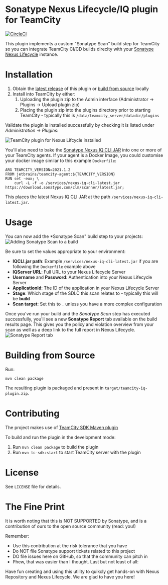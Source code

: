 # Sonatype Nexus Lifecycle/IQ plugin for TeamCity

[![CircleCI](https://circleci.com/gh/sonatype-nexus-community/teamcity-nexusiq-plugin.svg?style=shield)](https://circleci.com/gh/sonatype-nexus-community/teamcity-nexusiq-plugin)

This plugin implements a custom "Sonatype Scan" build step for TeamCity so you can integrate TeamCity CI/CD builds 
direclty with your [Sonatype Nexus Lifecycle](https://www.sonatype.com/products/lifecycle) instance.

# Installation

1. Obtain the [latest release](https://github.com/sonatype-nexus-community/teamcity-nexusiq-plugin/releases) of this 
   plugin or [build from source](#building-from-source) locally
2. Install into TeamCity by either:
    1. Uploading the plugin zip to the Admin interface (Administrator -> Plugins -> Upload plugin zip)
    2. Placing the plugin zip into the plugins directory prior to starting TeamCity - typically this is
    `/data/teamcity_server/datadir/plugins`

Validate the plugin is installed successfully by checking it is listed under *Administration -> Plugins*:

![TeamCity plugin for Nexus Lifcycle installed](https://github.com/sonatype-nexus-community/teamcity-nexusiq-plugin/blob/feature/doc-updates/docs/teamcity-plugin-installed.png?raw=true)

You'll also need to bake the [Sonatype Nexus IQ CLI JAR](https://help.sonatype.com/iqserver/product-information/download-and-compatibility#DownloadandCompatibility-CLI) 
into one or more of your TeamCity agents. If your agent is a Docker Image, you could customise your docker image
similar to this example `Dockerfile`:
```
ARG TEAMCITY_VERSION=2021.1.2
FROM jetbrains/teamcity-agent:${TEAMCITY_VERSION}
RUN set -eux; \
    curl -L -f -o /services/nexus-iq-cli-latest.jar https://download.sonatype.com/clm/scanner/latest.jar;
```

This places the latest Nexus IQ CLI JAR at the path `/services/nexus-iq-cli-latest.jar`.

# Usage

You can now add the *Sonatype Scan" build step to your projects:
![Adding Sonatype Scan to a build](https://github.com/sonatype-nexus-community/teamcity-nexusiq-plugin/blob/feature/doc-updates/docs/teamcity-configure-build-step.png?raw=true)

Be sure to set the values appropriate to your environment:
- **IQCLI.jar path**: Example `/services/nexus-iq-cli-latest.jar` if you are following the `Dockerfile` example above
- **IQServer URL**: Full URL to your Nexus Lifecycle Server
- **Username** and **Password**: Authentication into your Nexus Lifecycle Server
- **ApplicationId**: The ID of the application in your Nexus Lifecycle Server
- **Stage**: Which stage of the SDLC this scan relates to - typically this will be **build**
- **Scan target**: Set this to `.` unless you have a more complex configuration

Once you've run your build and the _Sonatype Scan_ step has executed successfully, you'll see a new **Sonatype Report**
tab available on the build results page. This gives you the policy and violation overview from your scan as well as
a deep link to the full report in Nexus Lifecycle.
![Sonatype Report tab](https://github.com/sonatype-nexus-community/teamcity-nexusiq-plugin/blob/feature/doc-updates/docs/teamcity-sonatype-report.png?raw=true)

<a name="building-from-source"></a>
# Building from Source

Run:
```
mvn clean package
```

The resulting plugin is packaged and present in `target/teamcity-iq-plugin.zip`.

# Contributing

The project makes use of [TeamCity SDK Maven plugin](https://github.com/JetBrains/teamcity-sdk-maven-plugin)

To build and run the plugin in the development mode:

1. Run `mvn clean package` to build the plugin
2. Run `mvn tc-sdk:start` to start TeamCity server with the plugin

# License
See `LICENSE` file for details.


# The Fine Print
It is worth noting that this is NOT SUPPORTED by Sonatype, and is a contribution of ours to the open source community (read: you!)

Remember:

- Use this contribution at the risk tolerance that you have
- Do NOT file Sonatype support tickets related to this project
- DO file issues here on GitHub, so that the community can pitch in
- Phew, that was easier than I thought. Last but not least of all:

Have fun creating and using this utility to quikcly get hands-on with Nexus Repository and Nexus Lifecycle. We are glad to have you here!